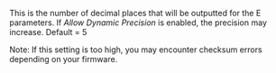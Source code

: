 This is the number of decimal places that will be outputted for the E parameters.  If *Allow Dynamic Precision* is enabled, the precision may increase.  Default = 5

Note:  If this setting is too high, you may encounter checksum errors depending on your firmware.